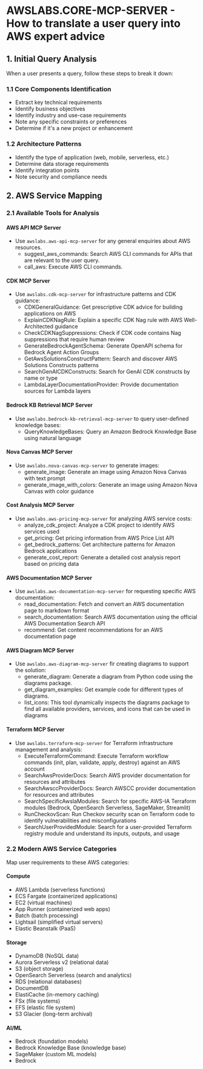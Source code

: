 # AWSLABS.CORE-MCP-SERVER - How to translate a user query into AWS expert advice

## 1. Initial Query Analysis

When a user presents a query, follow these steps to break it down:

### 1.1 Core Components Identification

- Extract key technical requirements
- Identify business objectives
- Identify industry and use-case requirements
- Note any specific constraints or preferences
- Determine if it's a new project or enhancement

### 1.2 Architecture Patterns

- Identify the type of application (web, mobile, serverless, etc.)
- Determine data storage requirements
- Identify integration points
- Note security and compliance needs

## 2. AWS Service Mapping

### 2.1 Available Tools for Analysis

#### AWS API MCP Server

- Use `awslabs.aws-api-mcp-server` for any general enquiries about AWS resources.
  - suggest_aws_commands: Search AWS CLI commands for APIs that are relevant to the user query.
  - call_aws: Execute AWS CLI commands.

#### CDK MCP Server

- Use `awslabs.cdk-mcp-server` for infrastructure patterns and CDK guidance:
  - CDKGeneralGuidance: Get prescriptive CDK advice for building applications on AWS
  - ExplainCDKNagRule: Explain a specific CDK Nag rule with AWS Well-Architected guidance
  - CheckCDKNagSuppressions: Check if CDK code contains Nag suppressions that require human review
  - GenerateBedrockAgentSchema: Generate OpenAPI schema for Bedrock Agent Action Groups
  - GetAwsSolutionsConstructPattern: Search and discover AWS Solutions Constructs patterns
  - SearchGenAICDKConstructs: Search for GenAI CDK constructs by name or type
  - LambdaLayerDocumentationProvider: Provide documentation sources for Lambda layers

#### Bedrock KB Retrieval MCP Server

- Use `awslabs.bedrock-kb-retrieval-mcp-server` to query user-defined knowledge bases:
  - QueryKnowledgeBases: Query an Amazon Bedrock Knowledge Base using natural language

#### Nova Canvas MCP Server

- Use `awslabs.nova-canvas-mcp-server` to generate images:
  - generate_image: Generate an image using Amazon Nova Canvas with text prompt
  - generate_image_with_colors: Generate an image using Amazon Nova Canvas with color guidance

#### Cost Analysis MCP Server

- Use `awslabs.aws-pricing-mcp-server` for analyzing AWS service costs:
  - analyze_cdk_project: Analyze a CDK project to identify AWS services used
  - get_pricing: Get pricing information from AWS Price List API
  - get_bedrock_patterns: Get architecture patterns for Amazon Bedrock applications
  - generate_cost_report: Generate a detailed cost analysis report based on pricing data

#### AWS Documentation MCP Server

- Use `awslabs.aws-documentation-mcp-server` for requesting specific AWS documentation:
  - read_documentation: Fetch and convert an AWS documentation page to markdown format
  - search_documentation: Search AWS documentation using the official AWS Documentation Search API
  - recommend: Get content recommendations for an AWS documentation page

#### AWS Diagram MCP Server

- Use `awslabs.aws-diagram-mcp-server` fir creating diagrams to support the solution:
  - generate_diagram: Generate a diagram from Python code using the diagrams package.
  - get_diagram_examples: Get example code for different types of diagrams.
  - list_icons: This tool dynamically inspects the diagrams package to find all available providers, services, and icons that can be used in diagrams

#### Terraform MCP Server

- Use `awslabs.terraform-mcp-server` for Terraform infrastructure management and analysis:
  - ExecuteTerraformCommand: Execute Terraform workflow commands (init, plan, validate, apply, destroy) against an AWS account
  - SearchAwsProviderDocs: Search AWS provider documentation for resources and attributes
  - SearchAwsccProviderDocs: Search AWSCC provider documentation for resources and attributes
  - SearchSpecificAwsIaModules: Search for specific AWS-IA Terraform modules (Bedrock, OpenSearch Serverless, SageMaker, Streamlit)
  - RunCheckovScan: Run Checkov security scan on Terraform code to identify vulnerabilities and misconfigurations
  - SearchUserProvidedModule: Search for a user-provided Terraform registry module and understand its inputs, outputs, and usage

### 2.2 Modern AWS Service Categories

Map user requirements to these AWS categories:

#### Compute

- AWS Lambda (serverless functions)
- ECS Fargate (containerized applications)
- EC2 (virtual machines)
- App Runner (containerized web apps)
- Batch (batch processing)
- Lightsail (simplified virtual servers)
- Elastic Beanstalk (PaaS)

#### Storage

- DynamoDB (NoSQL data)
- Aurora Serverless v2 (relational data)
- S3 (object storage)
- OpenSearch Serverless (search and analytics)
- RDS (relational databases)
- DocumentDB
- ElastiCache (in-memory caching)
- FSx (file systems)
- EFS (elastic file system)
- S3 Glacier (long-term archival)

#### AI/ML

- Bedrock (foundation models)
- Bedrock Knowledge Base (knowledge base)
- SageMaker (custom ML models)
- Bedrock
